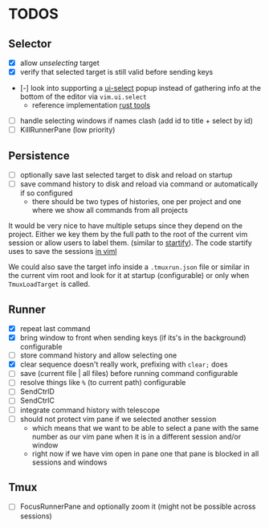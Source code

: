 # TODOS

## Selector

- [x] allow _unselecting_ target
- [x] verify that selected target is still valid before sending keys
- [-] look into supporting a
  [ui-select](https://github.com/nvim-telescope/telescope-ui-select.nvim) popup instead of
  gathering info at the bottom of the editor via `vim.ui.select`
  - reference implementation [rust tools](https://github.com/simrat39/rust-tools.nvim)
- [ ] handle selecting windows if names clash (add id to title + select by id)
- [ ] KillRunnerPane (low priority)

## Persistence

- [ ] optionally save last selected target to disk and reload on startup
- [ ] save command history to disk and reload via command or automatically if so configured
  - there should be two types of histories, one per project and one where we show all commands
    from all projects

It would be very nice to have multiple setups since they depend on the project.
Either we key them by the full path to the root of the current vim session or allow users to
label them. (similar to [startify](https://github.com/mhinz/vim-startify)).
The code startify uses to save the sessions [in
viml](https://github.com/mhinz/vim-startify/blob/master/autoload/startify.vim#L215)

We could also save the target info inside a `.tmuxrun.json` file or similar in the current vim
root and look for it at startup (configurable) or only when `TmuxLoadTarget` is called.

## Runner

- [x] repeat last command
- [x] bring window to front when sending keys (if its's in the background) configurable
- [ ] store command history and allow selecting one 
- [x] clear sequence doesn't really work, prefixing with `clear;` does
- [ ] save (current file | all files) before running command configurable
- [ ] resolve things like `%` (to current path) configurable
- [ ] SendCtrlD
- [ ] SendCtrlC
- [ ] integrate command history with telescope
- [ ] should not protect vim pane if we selected another session
  - which means that we want to be able to select a pane with the same number as our vim pane
    when it is in a different session and/or window
  - right now if we have vim open in pane one that pane is blocked in all sessions and windows

## Tmux

- [ ] FocusRunnerPane and optionally zoom it (might not be possible across sessions)
